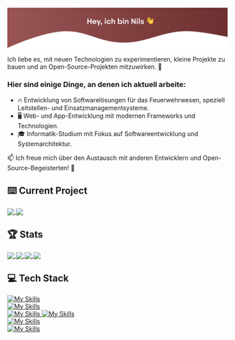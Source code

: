 ![title](title_image.png)

Ich liebe es, mit neuen Technologien zu experimentieren, kleine Projekte zu bauen und an Open-Source-Projekten mitzuwirken. 🚀  

### Hier sind einige Dinge, an denen ich aktuell arbeite:  

- 🔥 Entwicklung von Softwarelösungen für das Feuerwehrwesen, speziell Leitstellen- und Einsatzmanagementsysteme.
- 🖥️ Web- und App-Entwicklung mit modernen Frameworks und Technologien.
- 🎓 Informatik-Studium mit Fokus auf Softwareentwicklung und Systemarchitektur.

📫 Ich freue mich über den Austausch mit anderen Entwicklern und Open-Source-Begeisterten! 🚀  

## ⌨️ Current Project

<a href="https://github.com/NilsMorczinietz/locationPlanningTool#gh-dark-mode-only">
  <img align="center" src="https://github-readme-stats.vercel.app/api/pin/?username=NilsMorczinietz&repo=locationPlanningTool&theme=dark" />
</a>
<a href="https://github.com/NilsMorczinietz/locationPlanningTool#gh-light-mode-only">
  <img align="center" src="https://github-readme-stats.vercel.app/api/pin/?username=NilsMorczinietz&repo=locationPlanningTool&theme=light" />
</a>

## 🏆 Stats

<!--
Source: https://github.com/anuraghazra/github-readme-stats
-->

<a href="#gh-dark-mode-only">
  <img 
    height=200 
    align="center" 
    src="https://github-readme-stats.vercel.app/api?username=NilsMorczinietz&rank_icon=github&include_all_commits=true&theme=dark"
    />
  <img 
    height=200 
    align="center" 
    src="https://github-readme-stats.vercel.app/api/top-langs?username=NilsMorczinietz&layout=compact&langs_count=8&card_width=320&theme=dark"
  />
</a>

<a href="#gh-light-mode-only">
  <img 
    height=200 
    align="center" 
    src="https://github-readme-stats.vercel.app/api?username=NilsMorczinietz&rank_icon=github&include_all_commits=true&theme=light"
    />
  <img 
    height=200 
    align="center" 
    src="https://github-readme-stats.vercel.app/api/top-langs?username=NilsMorczinietz&layout=compact&langs_count=8&card_width=320&theme=light"
  />
</a>

## 💻 Tech Stack

<!--
Source: https://github.com/tandpfun/skill-icons
-->

<a href="#gh-dark-mode-only">
  <img src="https://skillicons.dev/icons?i=js,html,css,c,cpp,htmx,java,kotlin,lua,md&theme=dark" alt="My Skills" />
  </br>
  <img src="https://skillicons.dev/icons?i=docker,firebase,git,npm,supabase,react,redux,nodejs,arduino&theme=dark" alt="My Skills" />
  </br>
  <img src="https://skillicons.dev/icons?i=figma,idea,netlify,postman,notion,vscode&theme=dark" alt="My Skills" />
</a>

<a href="#gh-light-mode-only">
  <img src="https://skillicons.dev/icons?i=js,html,css,c,cpp,htmx,java,kotlin,lua,md&theme=light" alt="My Skills" />
  </br>
  <img src="https://skillicons.dev/icons?i=docker,firebase,git,npm,supabase,react,redux,nodejs,arduino&theme=light" alt="My Skills" />
  </br>
  <img src="https://skillicons.dev/icons?i=figma,idea,netlify,postman,notion,vscode&theme=light" alt="My Skills" />
</a>
